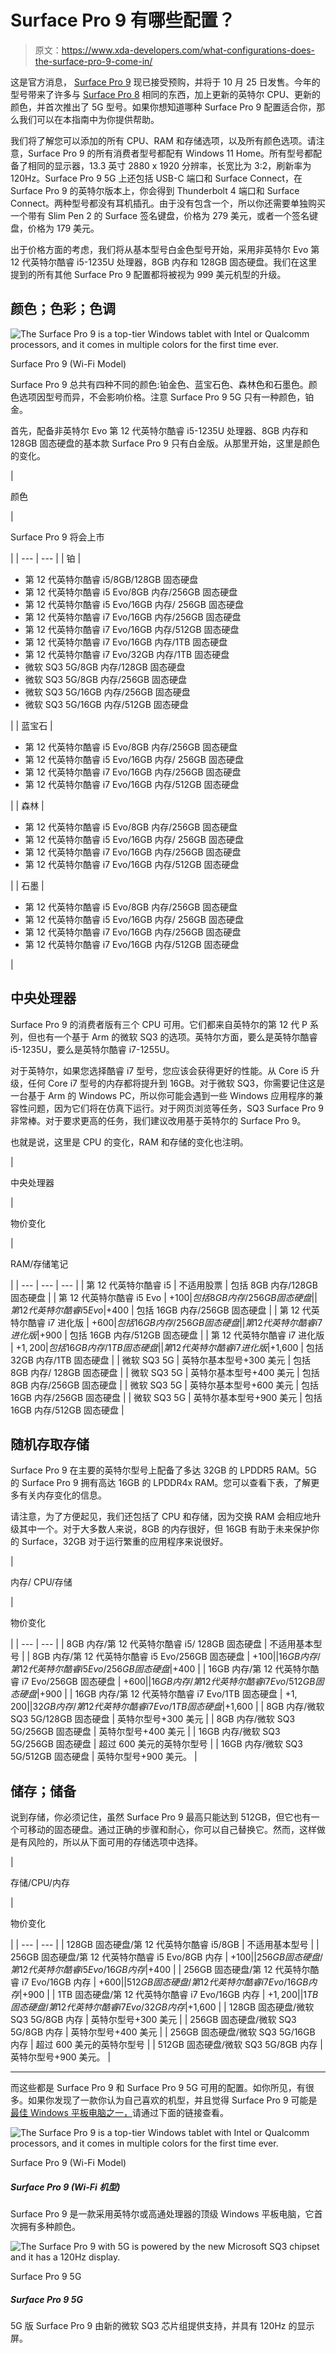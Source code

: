 # Surface Pro 9 有哪些配置？

> 原文：<https://www.xda-developers.com/what-configurations-does-the-surface-pro-9-come-in/>

这是官方消息， [Surface Pro 9](https://www.xda-developers.com/surface-pro-9/) 现已接受预购，并将于 10 月 25 日发售。今年的型号带来了许多与 [Surface Pro 8](https://www.xda-developers.com/best-microsoft-surface-pcs/) 相同的东西，加上更新的英特尔 CPU、更新的颜色，并首次推出了 5G 型号。如果你想知道哪种 Surface Pro 9 配置适合你，那么我们可以在本指南中为你提供帮助。

我们将了解您可以添加的所有 CPU、RAM 和存储选项，以及所有颜色选项。请注意，Surface Pro 9 的所有消费者型号都配有 Windows 11 Home。所有型号都配备了相同的显示器，13.3 英寸 2880 x 1920 分辨率，长宽比为 3:2，刷新率为 120Hz。Surface Pro 9 5G 上还包括 USB-C 端口和 Surface Connect，在 Surface Pro 9 的英特尔版本上，你会得到 Thunderbolt 4 端口和 Surface Connect。两种型号都没有耳机插孔。由于没有包含一个，所以你还需要单独购买一个带有 Slim Pen 2 的 Surface 签名键盘，价格为 279 美元，或者一个签名键盘，价格为 179 美元。

出于价格方面的考虑，我们将从基本型号白金色型号开始，采用非英特尔 Evo 第 12 代英特尔酷睿 i5-1235U 处理器，8GB 内存和 128GB 固态硬盘。我们在这里提到的所有其他 Surface Pro 9 配置都将被视为 999 美元机型的升级。

## 颜色；色彩；色调

 <picture>![The Surface Pro 9 is a top-tier Windows tablet with Intel or Qualcomm processors, and it comes in multiple colors for the first time ever.](img/c897b1dbaad1bda308e45baff9efe412.png)</picture> 

Surface Pro 9 (Wi-Fi Model)

Surface Pro 9 总共有四种不同的颜色:铂金色、蓝宝石色、森林色和石墨色。颜色选项因型号而异，不会影响价格。注意 Surface Pro 9 5G 只有一种颜色，铂金。

首先，配备非英特尔 Evo 第 12 代英特尔酷睿 i5-1235U 处理器、8GB 内存和 128GB 固态硬盘的基本款 Surface Pro 9 只有白金版。从那里开始，这里是颜色的变化。

| 

颜色

 | 

Surface Pro 9 将会上市

 |
| --- | --- |
| 铂 | 

*   第 12 代英特尔酷睿 i5/8GB/128GB 固态硬盘
*   第 12 代英特尔酷睿 i5 Evo/8GB 内存/256GB 固态硬盘
*   第 12 代英特尔酷睿 i5 Evo/16GB 内存/ 256GB 固态硬盘
*   第 12 代英特尔酷睿 i7 Evo/16GB 内存/256GB 固态硬盘
*   第 12 代英特尔酷睿 i7 Evo/16GB 内存/512GB 固态硬盘
*   第 12 代英特尔酷睿 i7 Evo/16GB 内存/1TB 固态硬盘
*   第 12 代英特尔酷睿 i7 Evo/32GB 内存/1TB 固态硬盘
*   微软 SQ3 5G/8GB 内存/128GB 固态硬盘
*   微软 SQ3 5G/8GB 内存/256GB 固态硬盘
*   微软 SQ3 5G/16GB 内存/256GB 固态硬盘
*   微软 SQ3 5G/16GB 内存/512GB 固态硬盘

 |
| 蓝宝石 | 

*   第 12 代英特尔酷睿 i5 Evo/8GB 内存/256GB 固态硬盘
*   第 12 代英特尔酷睿 i5 Evo/16GB 内存/ 256GB 固态硬盘
*   第 12 代英特尔酷睿 i7 Evo/16GB 内存/256GB 固态硬盘
*   第 12 代英特尔酷睿 i7 Evo/16GB 内存/512GB 固态硬盘

 |
| 森林 | 

*   第 12 代英特尔酷睿 i5 Evo/8GB 内存/256GB 固态硬盘
*   第 12 代英特尔酷睿 i5 Evo/16GB 内存/ 256GB 固态硬盘
*   第 12 代英特尔酷睿 i7 Evo/16GB 内存/256GB 固态硬盘
*   第 12 代英特尔酷睿 i7 Evo/16GB 内存/512GB 固态硬盘

 |
| 石墨 | 

*   第 12 代英特尔酷睿 i5 Evo/8GB 内存/256GB 固态硬盘
*   第 12 代英特尔酷睿 i5 Evo/16GB 内存/ 256GB 固态硬盘
*   第 12 代英特尔酷睿 i7 Evo/16GB 内存/256GB 固态硬盘
*   第 12 代英特尔酷睿 i7 Evo/16GB 内存/512GB 固态硬盘

 |

## 中央处理器

Surface Pro 9 的消费者版有三个 CPU 可用。它们都来自英特尔的第 12 代 P 系列，但也有一个基于 Arm 的微软 SQ3 的选项。英特尔方面，要么是英特尔酷睿 i5-1235U，要么是英特尔酷睿 i7-1255U。

对于英特尔，如果您选择酷睿 i7 型号，您应该会获得更好的性能。从 Core i5 升级，任何 Core i7 型号的内存都将提升到 16GB。对于微软 SQ3，你需要记住这是一台基于 Arm 的 Windows PC，所以你可能会遇到一些 Windows 应用程序的兼容性问题，因为它们将在仿真下运行。对于网页浏览等任务，SQ3 Surface Pro 9 非常棒。对于要求更高的任务，我们建议改用基于英特尔的 Surface Pro 9。

也就是说，这里是 CPU 的变化，RAM 和存储的变化也注明。

| 

中央处理器

 | 

物价变化

 | 

RAM/存储笔记

 |
| --- | --- | --- |
| 第 12 代英特尔酷睿 i5 | 不适用股票 | 包括 8GB 内存/128GB 固态硬盘 |
| 第 12 代英特尔酷睿 i5 Evo | +$100 | 包括 8GB 内存/256GB 固态硬盘 |
| 第 12 代英特尔酷睿 i5 Evo | +$400 | 包括 16GB 内存/256GB 固态硬盘 |
| 第 12 代英特尔酷睿 i7 进化版 | +$600 | 包括 16GB 内存/256GB 固态硬盘 |
| 第 12 代英特尔酷睿 i7 进化版 | +$900 | 包括 16GB 内存/512GB 固态硬盘 |
| 第 12 代英特尔酷睿 i7 进化版 | +$1,200 | 包括 16 GB 内存/1TB 固态硬盘 |
| 第 12 代英特尔酷睿 i7 进化版 | +$1,600 | 包括 32GB 内存/1TB 固态硬盘 |
| 微软 SQ3 5G | 英特尔基本型号+300 美元 | 包括 8GB 内存/ 128GB 固态硬盘 |
| 微软 SQ3 5G | 英特尔基本型号+400 美元 | 包括 8GB 内存/256GB 固态硬盘 |
| 微软 SQ3 5G | 英特尔基本型号+600 美元 | 包括 16GB 内存/256GB 固态硬盘 |
| 微软 SQ3 5G | 英特尔基本型号+900 美元 | 包括 16GB 内存/512GB 固态硬盘 |

## 随机存取存储

Surface Pro 9 在主要的英特尔型号上配备了多达 32GB 的 LPDDR5 RAM。5G 的 Surface Pro 9 拥有高达 16GB 的 LPDDR4x RAM。您可以查看下表，了解更多有关内存变化的信息。

请注意，为了方便起见，我们还包括了 CPU 和存储，因为交换 RAM 会相应地升级其中一个。对于大多数人来说，8GB 的内存很好，但 16GB 有助于未来保护你的 Surface，32GB 对于运行繁重的应用程序来说很好。

| 

内存/ CPU/存储

 | 

物价变化

 |
| --- | --- |
| 8GB 内存/第 12 代英特尔酷睿 i5/ 128GB 固态硬盘 | 不适用基本型号 |
| 8GB 内存/第 12 代英特尔酷睿 i5 Evo/256GB 固态硬盘 | +$100 |
| 16GB 内存/第 12 代英特尔酷睿 i5 Evo/256GB 固态硬盘 | +$400 |
| 16GB 内存/第 12 代英特尔酷睿 i7 Evo/256GB 固态硬盘 | +$600 |
| 16GB 内存/第 12 代英特尔酷睿 i7 Evo/512GB 固态硬盘 | +$900 |
| 16GB 内存/第 12 代英特尔酷睿 i7 Evo/1TB 固态硬盘 | +$1,200 |
| 32GB 内存/第 12 代英特尔酷睿 i7 Evo/1TB 固态硬盘 | +$1,600 |
| 8GB 内存/微软 SQ3 5G/128GB 固态硬盘 | 英特尔型号+300 美元 |
| 8GB 内存/微软 SQ3 5G/256GB 固态硬盘 | 英特尔型号+400 美元 |
| 16GB 内存/微软 SQ3 5G/256GB 固态硬盘 | 超过 600 美元的英特尔型号 |
| 16GB 内存/微软 SQ3 5G/512GB 固态硬盘 | 英特尔型号+900 美元。 |

## 储存；储备

说到存储，你必须记住，虽然 Surface Pro 9 最高只能达到 512GB，但它也有一个可移动的固态硬盘。通过正确的步骤和耐心，你可以自己替换它。然而，这样做是有风险的，所以从下面可用的存储选项中选择。

| 

存储/CPU/内存

 | 

物价变化

 |
| --- | --- |
| 128GB 固态硬盘/第 12 代英特尔酷睿 i5/8GB | 不适用基本型号 |
| 256GB 固态硬盘/第 12 代英特尔酷睿 i5 Evo/8GB 内存 | +$100 |
| 256GB 固态硬盘/第 12 代英特尔酷睿 i5 Evo/16GB 内存 | +$400 |
| 256GB 固态硬盘/第 12 代英特尔酷睿 i7 Evo/16GB 内存 | +$600 |
| 512GB 固态硬盘/第 12 代英特尔酷睿 i7 Evo/16GB 内存 | +$900 |
| 1TB 固态硬盘/第 12 代英特尔酷睿 i7 Evo/16GB 内存 | +$1,200 |
| 1TB 固态硬盘/第 12 代英特尔酷睿 i7 Evo/32GB 内存 | +$1,600 |
| 128GB 固态硬盘/微软 SQ3 5G/8GB 内存 | 英特尔型号+300 美元 |
| 256GB 固态硬盘/微软 SQ3 5G/8GB 内存 | 英特尔型号+400 美元 |
| 256GB 固态硬盘/微软 SQ3 5G/16GB 内存 | 超过 600 美元的英特尔型号 |
| 512GB 固态硬盘/微软 SQ3 5G/8GB 内存 | 英特尔型号+900 美元。 |

* * *

而这些都是 Surface Pro 9 和 Surface Pro 9 5G 可用的配置。如你所见，有很多。如果你发现了一款你认为自己喜欢的机型，并且觉得 Surface Pro 9 可能是[最佳 Windows 平板电脑之一，](https://www.xda-developers.com/best-windows-tablets/)请通过下面的链接查看。

 <picture>![The Surface Pro 9 is a top-tier Windows tablet with Intel or Qualcomm processors, and it comes in multiple colors for the first time ever.](img/c897b1dbaad1bda308e45baff9efe412.png)</picture> 

Surface Pro 9 (Wi-Fi Model)

##### Surface Pro 9 (Wi-Fi 机型)

Surface Pro 9 是一款采用英特尔或高通处理器的顶级 Windows 平板电脑，它首次拥有多种颜色。

 <picture>![The Surface Pro 9 with 5G is powered by the new Microsoft SQ3 chipset and it has a 120Hz display.](img/e30e5e5992565041d1922a71a246db88.png)</picture> 

Surface Pro 9 5G

##### Surface Pro 9 5G

5G 版 Surface Pro 9 由新的微软 SQ3 芯片组提供支持，并具有 120Hz 的显示屏。